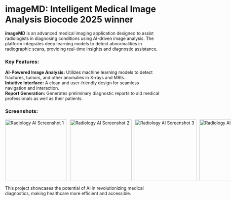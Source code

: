# **imageMD: Intelligent Medical Image Analysis**  Biocode 2025 winner

**imageMD** is an advanced medical imaging application designed to assist radiologists in diagnosing conditions using AI-driven image analysis. The platform integrates deep learning models to detect abnormalities in radiographic scans, providing real-time insights and diagnostic assistance.  

### **Key Features:**  
 **AI-Powered Image Analysis:** Utilizes machine learning models to detect fractures, tumors, and other anomalies in X-rays and MRIs.  
 **Intuitive Interface:** A clean and user-friendly design for seamless navigation and interaction.  
 **Report Generation:** Generates preliminary diagnostic reports to aid medical professionals as well as their patients. 

### **Screenshots:**  
<div style="display: flex; gap: 10px;">
    <img src="https://github.com/Saurish-t/biofreeze/blob/main/IMG_7862.PNG?raw=true" alt="Radiology AI Screenshot 1" width="200">
    <img src="https://github.com/Saurish-t/biofreeze/blob/main/IMG_7863.PNG?raw=true" alt="Radiology AI Screenshot 2" width="200">
    <img src="https://github.com/Saurish-t/biofreeze/blob/main/IMG_7864.PNG?raw=true" alt="Radiology AI Screenshot 3" width="200">
    <img src="https://github.com/Saurish-t/biofreeze/blob/main/IMG_7865.PNG?raw=true" alt="Radiology AI Screenshot 4" width="200">
</div>  

This project showcases the potential of AI in revolutionizing medical diagnostics, making healthcare more efficient and accessible. 
